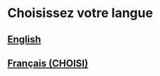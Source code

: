 # Choisissez votre langue
## [English](https://squibbywastaken.gq)
## [Français (CHOISI)](https://squibbywastaken.gq/fr/indice.html)